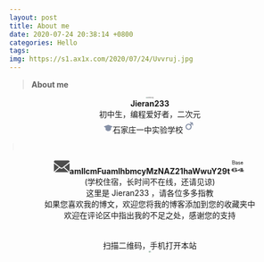 ```yaml
---
layout: post
title: About me
date: 2020-07-24 20:38:14 +0800
categories: Hello
tags: 
img: https://s1.ax1x.com/2020/07/24/Uvvruj.jpg
---
```


> **About me**

<center><img src="https://s1.ax1x.com/2020/07/24/Uvqi5D.jpg" alt="Uvqi5D.jpg" style="zoom:15%;" /></center>

<center><b>Jieran233</b></center>

<center>初中生，编程爱好者，二次元</center>

<center><svg fill="#8590A6" viewBox="0 0 24 24" width="1.2em" height="1.2em"><path d="M12 4L1 7.94v.588l4.153 2.73v5.166C5.158 16.758 8.028 20 12 20c3.972 0 6.808-3.116 6.85-3.576l.006-5.163 4.129-2.733.015-.586L12 4z" fill-rule="evenodd"></path></svg><span>石家庄一中实验学校</span><svg fill="#8590A6" viewBox="0 0 24 24" width="24" height="24"><path d="M8.025 15.641a3.5 3.5 0 1 1 4.95-4.95 3.5 3.5 0 0 1-4.95 4.95zm10.122-9.369a.759.759 0 0 0-.753-.753L13.322 5a.738.738 0 0 0-.744.744.757.757 0 0 0 .751.752l2.127.313c-.95.954-1.832 1.83-1.832 1.83a5.502 5.502 0 0 0-7.013 8.416 5.5 5.5 0 0 0 8.415-7.016l1.842-1.819.303 2.116a.758.758 0 0 0 .752.753.738.738 0 0 0 .744-.744l-.52-4.073z" fill-rule="evenodd"></path></svg></center>

<svg class="icon" style="width: 1em; height: 1em;vertical-align: middle;fill: currentColor;overflow: hidden;" viewBox="0 0 1024 1024" version="1.1" xmlns="http://www.w3.org/2000/svg"><path d="M504.3 64.2H521v895.3h-16.7z" fill="#BFBFBF" /></svg>

<center><svg  fill="#4D4D4D" width="28" height="28" t="1595858287981" class="icon" viewBox="0 0 1024 1024" version="1.1" xmlns="http://www.w3.org/2000/svg" p-id="1302"><path d="M628.992 607.850667c-57.749333 46.272-93.781333 69.226667-129.728 69.226667-34.517333 0-69.376-21.504-123.285333-63.509333L55.082667 895.957333l903.701333 0L632.661333 605.098667C631.466667 605.973333 630.122667 607.061333 628.992 607.850667z" p-id="1303"></path><path d="M248.405333 514.858667C172.224 456.106667 84.352 388.117333 0 321.429333L0 853.76c0 1.706667 0.810667 3.136 0.981333 4.714667l323.52-284.714667C301.056 555.456 275.904 536.106667 248.405333 514.858667z" p-id="1304"></path><path d="M1021.482667 866.133333C1022.784 862.272 1024 858.218667 1024 853.76L1024 298.837333c-101.269333 78.762667-247.829333 192.917333-340.394667 265.962667L1021.482667 866.133333z" p-id="1305"></path><path d="M960 128.021333 64 128.021333c-23.36 0-64 40.682667-64 64l0 50.432c94.378667 75.136 196.885333 154.218667 283.733333 221.205333 47.893333 36.970667 90.816 70.186667 124.693333 96.64 91.306667 71.616 91.306667 71.616 184.512-2.901333C677.226667 490.026667 904 313.557333 1024 220.224L1024 192.085333C1024 168.64 983.381333 128.021333 960 128.021333z" p-id="1306"></path></svg><span><b>amllcmFuamlhbmcyMzNAZ21haWwuY29t</b></span><svg fill="#4D4D4D" width="28" height="28" t="1595858419997" class="icon" viewBox="0 0 1024 1024" version="1.1" xmlns="http://www.w3.org/2000/svg" p-id="2051"><path d="M129.445 130.264a57.964 57.964 0 0 1 8.988-0.717h8.989c20.434 0 40.744 0.535 60.95 1.605a2027.625 2027.625 0 0 0 60.951 2.31h5.28c2.81 0 5.689 0.056 8.635 0.181 2.936 0.126 5.632 0.478 8.101 1.07s3.926 1.365 4.404 2.31c8.453 9.489 14.973 20.696 19.547 33.62 4.573 12.937 6.872 25.68 6.872 38.253v8.18c0 3.084-0.182 6.224-0.524 9.433-0.352 3.197-0.83 6.223-1.41 9.068-0.592 2.844-1.354 5.336-2.287 7.475-1.184 2.378-2.583 4.506-4.233 6.406-1.65 1.9-3.288 3.8-4.938 5.689v0.716c0 1.195 0.182 2.083 0.524 2.674 0.352 0.592 0.762 1.48 1.228 2.674 2.583 4.983 4.586 10.138 5.985 15.474a372.902 372.902 0 0 1 3.88 16.19 298.871 298.871 0 0 1 2.822 19.752 187.136 187.136 0 0 1 1.058 20.105c0 10.445-2.526 19.638-7.578 27.58-5.052 7.953-11.514 14.586-19.376 19.922-7.874 5.336-16.623 9.318-26.249 11.924-9.637 2.617-19.023 3.914-28.183 3.914-16.68 0-33.644-1.24-50.904-3.732a1672.162 1672.162 0 0 1-50.199-8.01 310.826 310.826 0 0 0-0.876-11.036 111.948 111.948 0 0 1-0.523-11.037 996.28 996.28 0 0 0-2.64-72.772 1646.157 1646.157 0 0 1-3.697-72.772 401.085 401.085 0 0 0-3.175-37.183c-1.65-12.459-2.469-24.735-2.469-36.83 0-2.139 0.114-4.267 0.353-6.406 0.227-2.116 0.455-4.13 0.694-6.03z m149.026 45.545c0-1.183-1.354-2.013-4.05-2.491-2.697-0.478-5.814-0.763-9.33-0.888-3.527-0.114-7.043-0.182-10.57-0.182s-5.985-0.114-7.396-0.353a383.6 383.6 0 0 0-36.989-3.197 964.324 964.324 0 0 0-36.989-0.716h-5.28c-0.238 10.205 0.183 20.4 1.23 30.606a532.297 532.297 0 0 1 2.286 30.606 938.357 938.357 0 0 0 35.579 2.139 874.76 874.76 0 0 0 35.578 0.717c6.576 0 12.504 0.057 17.795 0.182 5.28 0.125 9.74-0.535 13.392-1.957 3.64-1.422 6.45-4.153 8.453-8.18 1.991-4.029 2.993-10.195 2.993-18.501 0-1.661-0.182-3.789-0.524-6.406a296.011 296.011 0 0 0-1.229-8.18c-0.477-2.845-1.183-5.45-2.116-7.828-0.956-2.401-1.9-4.176-2.833-5.37zM253.804 272.6c-5.87 0-12.22 0.057-19.024 0.182-6.815 0.125-13.733 0.125-20.787 0a227.982 227.982 0 0 1-20.605-1.251c-6.69-0.717-12.857-1.775-18.5-3.197v4.266c0 12.812 0.057 25.68 0.182 38.605 0.114 12.937 0.762 25.68 1.934 38.252l2.822 2.14c11.503 1.194 22.949 2.377 34.35 3.56 11.388 1.195 22.948 1.775 34.702 1.775 1.877 0 4.585-0.114 8.1-0.352 3.528-0.228 7.1-0.763 10.741-1.605 3.641-0.83 6.93-1.957 9.865-3.379 2.935-1.422 4.756-3.197 5.461-5.336 0.705-0.478 1.286-1.604 1.764-3.38 0.466-1.774 0.762-3.731 0.876-5.87 0.113-2.14 0.227-4.21 0.352-6.224 0.114-2.014 0.182-3.493 0.182-4.449 0-9.967-0.83-19.444-2.469-28.467-1.65-9.011-4.107-18.147-7.395-27.397-3.755 0-7.52 0.352-11.276 1.069a61 61 0 0 1-11.275 1.058zM353.85 230.97c0-2.606 0.296-4.802 0.876-6.588 0.58-1.775 2.526-3.618 5.814-5.518a685.765 685.765 0 0 1 13.744-6.758c4.46-2.14 8.989-3.971 13.563-5.519 4.574-1.536 9.455-2.719 14.62-3.56 5.166-0.832 10.798-1.241 16.908-1.241 27.477 0 47.968 6.224 61.474 18.682 13.505 12.459 20.252 30.55 20.252 54.26 0 12.095-0.239 24.736-0.705 37.9a2221.97 2221.97 0 0 1-1.764 39.322 385.583 385.583 0 0 0-1.058 17.43c-0.239 5.928-0.478 11.629-0.705 17.079 0 1.194-0.41 2.139-1.23 2.844-0.83 0.717-1.82 1.07-2.992 1.07-0.944 0-1.877 0.125-2.821 0.352-0.478 0-1.058 0.057-1.764 0.182s-1.297 0.182-1.763 0.182c-1.411 0.24-3.061 0.421-4.938 0.535a75.03 75.03 0 0 1-4.927 0.182c-1.41 0-3.06-0.182-4.938-0.535a355.722 355.722 0 0 1-4.585-0.887h-0.706c-0.238 0-0.352-0.114-0.352-0.353-1.184-0.239-2.583-0.352-4.233-0.352l-1.763 0.352c-1.184 0-2.765 0.182-4.756 0.535a85.76 85.76 0 0 0-5.814 1.24c-3.288 0.956-7.043 1.775-11.276 2.492-4.232 0.717-8.692 1.07-13.391 1.07-11.981 0-22.312-1.776-31.005-5.337-8.692-3.561-15.849-8.362-21.492-14.415-5.632-6.053-9.865-13.165-12.687-21.357-2.821-8.18-4.232-16.907-4.232-26.157 0-1.661 0.353-4.449 1.058-8.363 0.705-3.914 1.707-8.01 2.992-12.276 1.286-4.267 2.754-8.18 4.404-11.742 1.638-3.561 3.401-5.928 5.279-7.123l5.28-2.844 4.232-2.492v0.353c2.821-1.661 6.223-3.14 10.217-4.449 3.993-1.297 8.215-2.31 12.686-3.026 4.46-0.717 8.807-1.24 13.039-1.605 4.233-0.352 7.748-0.534 10.57-0.534 4.699 0 9.102 0.239 13.21 0.716 4.107 0.478 8.157 0.956 12.151 1.423l4.574 1.07c0.933 0 1.82 0.124 2.64 0.352 0.819 0.239 1.706 0.353 2.64 0.353 0.466-1.662 0.648-3.323 0.523-4.984a61.275 61.275 0 0 1-0.171-4.63c0-2.845-0.296-6.054-0.876-9.603a235.752 235.752 0 0 0-1.934-10.32c-5.871-2.606-12.334-5.097-19.377-7.475-7.043-2.367-13.505-3.562-19.376-3.562a70.238 70.238 0 0 0-25.19 4.631c-8.101 3.084-14.746 5.69-19.9 7.828v-0.353l-3.175 2.14c-1.183 0.955-2.287 1.547-3.345 1.774-1.058 0.24-2.412 0.353-4.05 0.353l-2.116-0.353c-0.706 0-1.298-0.113-1.764-0.352-0.478 0-0.944-0.114-1.41-0.353l-1.412-1.422c-1.877-6.167-2.821-11.981-2.821-17.431v-2.833z m102.878 106.393c0.227-4.505 0.466-9.068 0.705-13.698 0.228-4.631 0.58-8.01 1.058-10.138-1.41-0.478-3.993-0.887-7.748-1.24a187.688 187.688 0 0 0-11.98-0.717c-4.233-0.114-8.227-0.227-11.982-0.353-3.754-0.113-6.11-0.182-7.042-0.182-5.166 0-9.398 0.182-12.687 0.535-3.288 0.353-5.927 1.252-7.93 2.674-2.002 1.422-3.345 3.379-4.05 5.87-0.706 2.493-1.059 5.872-1.059 10.138 0 10.912 2.936 18.569 8.807 22.95 5.87 4.391 15.03 6.587 27.477 6.587 2.822 0 6.872-0.296 12.152-0.887s9.682-1.48 13.21-2.674c0-1.422 0.056-3.14 0.17-5.154a93.83 93.83 0 0 1 0.523-5.871v-2.845c0-0.478 0.057-1 0.182-1.604 0.114-0.592 0.171-1.126 0.171-1.604v-1.787z m65.877 17.079l-0.364-0.706 0.353 0.353v0.353z m23.95-128.103c3.994-2.366 7.339-4.21 10.036-5.518a177.352 177.352 0 0 1 8.283-3.732l5.279-1.775v-0.353c2.344-0.944 5.165-1.775 8.454-2.491 3.288-0.717 6.223-1.07 8.806-1.07 20.9 0 39.458 5.223 55.66 15.656 1.877 0.956 3.812 2.253 5.814 3.914 1.991 1.661 3.573 3.083 4.756 4.267 0.466 0.477 1.41 1.308 2.822 2.491 1.41 1.195 2.343 2.014 2.821 2.492v0.353c0 0.239 0.057 0.42 0.171 0.534 0.114 0.126 0.182 0.296 0.182 0.535l0.353 2.845-0.353 3.56a148.646 148.646 0 0 1-1.764 5.69 28.483 28.483 0 0 1-2.821 6.053 16.928 16.928 0 0 1-4.403 4.801c-1.764 1.309-3.823 1.957-6.167 1.957-2.822 0-6.11-1.297-9.865-3.914-3.766-2.605-6.929-5.21-9.512-7.828l-4.232-3.56c-0.705 0-1.297-0.24-1.764-0.718h0.353l-7.748-2.139a123.41 123.41 0 0 0-11.799-3.561c-3.88-0.944-7.93-1.422-12.151-1.422l-3.527 0.353c-3.994 1.194-7.749 3.8-11.276 7.827-3.527 4.04-5.28 7.715-5.28 11.037 0 4.267 1.059 7.77 3.175 10.502 2.117 2.73 4.927 4.983 8.454 6.758 3.527 1.775 7.452 3.152 11.799 4.096 4.346 0.956 8.863 1.9 13.562 2.844 7.987 1.195 16.145 3.084 24.485 5.69 8.329 2.616 14.848 6.291 19.547 11.036 2.344 2.378 4.233 4.926 5.632 7.646 1.41 2.73 2.697 5.757 3.88 9.08l2.116 6.405v-0.353a40.028 40.028 0 0 1 2.287 6.94c0.58 2.492 0.876 5.04 0.876 7.646l-0.353 4.984c-0.944 9.967-3.584 18.273-7.93 24.906-4.346 6.644-12.151 12.697-23.427 18.147-0.478 0.24-3.288 1.07-8.453 2.492-5.166 1.422-11.162 2.617-17.966 3.561l-1.058 0.353h-3.174c-9.16 0-18.5-1.183-28.013-3.561-9.511-2.367-17.783-6.053-24.837-11.037-0.24 0-0.876-0.239-1.934-0.716a59.904 59.904 0 0 1-2.287-1.07l-3.175-2.139c-1.877-1.183-3.64-2.844-5.28-4.983-1.649-2.14-3.287-4.267-4.926-6.406l-3.174-3.561-4.927-7.828a384.07 384.07 0 0 1 1.411-8.716c0.467-2.719 1.058-4.801 1.764-6.223 0.466-2.845 1.82-5.211 4.05-7.123 2.23-1.9 4.984-3.436 8.283-4.63l0.706 0.716c2.343 1.9 4.403 3.857 6.166 5.871 1.764 2.014 3.573 4.335 5.462 6.94h-0.353c1.41 0.478 2.4 1.252 2.992 2.31 0.58 1.07 0.876 1.957 0.876 2.674 6.11 4.04 13.563 7.953 22.37 11.742 8.806 3.8 17.441 5.689 25.895 5.689 1.172 0 3.05-0.24 5.632-0.717 2.583-0.478 4.927-1.422 7.043-2.844 1.877-2.606 3.527-5.69 4.926-9.25 1.411-3.562 2.117-6.998 2.117-10.32 0-2.14-0.125-4.096-0.353-5.871a37.588 37.588 0 0 0-1.058-5.154l-0.706-2.14-1.763-1.774c0-0.24-0.17-0.535-0.523-0.888-0.353-0.352-0.649-0.648-0.877-0.887-4.46-1.661-8.806-2.97-13.039-3.914a220.672 220.672 0 0 0-13.038-2.492c-5.166-0.944-10.275-1.9-15.326-2.844-5.052-0.945-9.569-2.367-13.563-4.267h0.353a44.915 44.915 0 0 1-14.097-7.475c-4.233-3.322-7.93-7.054-11.093-11.207-3.175-4.153-5.632-8.545-7.396-13.164-1.763-4.631-2.64-8.955-2.64-12.994 0-3.561 0.41-7.407 1.23-11.56 0.818-4.152 2.161-8.01 4.05-11.56 1.172-0.716 1.877-1.422 2.116-2.138 0.228-0.717 0.467-1.423 0.705-2.14h-0.352c0-0.227 0.057-0.295 0.182-0.182 0.114 0.126 0.182 0.057 0.182-0.182 0.466-1.183 1.058-2.491 1.763-3.914s1.639-2.491 2.822-3.197l7.054-3.89z m141.62 75.799c0-7.828 0.352-15.656 1.058-23.484 0.705-8.306 3.22-16.372 7.577-24.2a85.544 85.544 0 0 1 16.384-20.992c6.577-6.167 13.915-11.15 22.016-14.95 8.101-3.79 16.384-5.69 24.838-5.69 7.282 0 13.676 0.24 19.194 0.717 5.518 0.478 12.038 2.014 19.547 4.63 0.228 0.24 0.82 0.593 1.764 1.07 0.705 0.478 1.524 0.888 2.469 1.24 0.933 0.353 2.23 0.888 3.88 1.605 2.582 1.195 6.52 3.914 11.798 8.18 5.28 4.267 10.445 9.25 15.497 14.95 5.052 5.69 9.273 11.743 12.686 18.148 3.402 6.406 4.63 12.573 3.698 18.5 0 1.423-0.114 3.198-0.353 5.337s-0.478 4.267-0.705 6.406a361.896 361.896 0 0 1-0.706 5.87c-0.239 1.775-0.478 3.152-0.705 4.096 0 1.9-0.944 3.323-2.822 4.267-1.877 0.956-4.05 1.604-6.52 1.957a54.755 54.755 0 0 1-7.747 0.535h-8.284c-16.907 0-32.995-0.353-48.264-1.07a2108.62 2108.62 0 0 1-48.265-2.844c1.639 8.306 3.345 15.007 5.109 20.104 1.764 5.11 4.87 10.616 9.33 16.544l-0.353-0.717c7.51 4.04 14.905 7.236 22.198 9.603 7.282 2.378 14.677 3.561 22.198 3.561 5.632 0 10.798-0.648 15.508-1.957 4.7-1.297 8.863-2.844 12.504-4.63 3.641-1.776 6.816-3.619 9.512-5.519 2.697-1.9 4.87-3.561 6.52-4.983a129.8 129.8 0 0 0 5.984-4.267 50.069 50.069 0 0 1 2.47-1.775c2.343 0 4.232 1.07 5.631 3.197 1.411 2.14 2.47 4.506 3.175 7.123a36.471 36.471 0 0 1 1.228 8.01c0.114 2.73 0.183 4.573 0.183 5.518v7.828c0 0.478-0.057 1.07-0.183 1.775-0.125 0.716-0.648 1.308-1.581 1.775-8.932 8.783-17.909 15.485-26.954 20.104-9.045 4.63-20.139 6.94-33.291 6.94-21.38 0-39.402-4.562-54.079-13.698-14.677-9.125-26.362-23.427-35.055-42.883a470.398 470.398 0 0 1-5.461-16.907c-1.752-5.803-2.628-12.14-2.628-19.024z m123.3-32.745l-0.705-0.353c-4.232-4.506-8.34-7.942-12.333-10.32-3.994-2.366-8.17-4.096-12.505-5.154-4.346-1.07-8.931-1.718-13.744-1.957a332.541 332.541 0 0 0-15.679-0.353c-1.877 0-4.107 0.478-6.69 1.423a41.762 41.762 0 0 0-7.577 3.732 59.808 59.808 0 0 0-7.043 5.165c-2.23 1.9-3.823 3.914-4.756 6.053 13.858 0.717 27.534 1.365 41.04 1.957 13.505 0.592 27.067 0.888 40.687 0.888h1.763l-2.458-1.081z m-592.52 474.34c26.374-18.649 60.95-27.979 103.731-27.979 46.558 0 85.698 7.475 117.407 22.414 31.71 14.94 47.56 33.417 47.56 55.422 0 22.585-18.66 41.847-55.99 57.776s-82.546 23.893-135.635 23.893c-59.858 0-109.58-11.207-149.14-33.621-39.56-22.414-59.346-50.586-59.346-84.526 0-37.876 21.356-69.87 64.08-95.994 42.711-26.123 94.981-39.185 156.796-39.185 39.106 0 74.115 5.564 105.017 16.68s46.353 23.745 46.353 37.877c0 18.067-20.878 27.101-62.612 27.101-22.482 0-41.176-1.968-56.08-5.905 0.796-4.403 1.205-8.055 1.205-10.945 0-17.146-16.167-25.714-48.503-25.714-27.41 0-46.729 6.201-57.97 18.591-11.252 12.402-16.873 33.77-16.873 64.114z m73.114 9.386c-19.957 0-36.75 4.141-50.404 12.424-13.653 8.283-20.469 18.5-20.469 30.664 0 11.582 6.247 21.14 18.751 28.672 12.493 7.532 28.444 11.298 47.82 11.298 44.84 0 67.255-14.132 67.255-42.394 0-12.163-5.757-21.982-17.283-29.446-11.526-7.486-26.75-11.218-45.67-11.218z m537.03-122.846v130.833h87.382L887.41 800.2h-58.311v11.81l93.923 55.421h-317.03l105.62-55.42V800.2H498.483V755.54l221.218-125.269H829.1zM711.613 761.105V686.74l-126.26 74.365h126.26z" p-id="2052"></path></svg><br/><span>(学校住宿，长时间不在线，还请见谅)</span></center>



<center>这里是 Jieran233 ，请各位多多指教<br/>如果您喜欢我的博文，欢迎您将我的博客添加到您的收藏夹中<br/>欢迎在评论区中指出我的不足之处，感谢您的支持</center><br/><br/><center>扫描二维码，手机打开本站</center><center><img src="https://s1.ax1x.com/2020/07/30/anegk6.jpg" style="zoom:20%;" /></center>